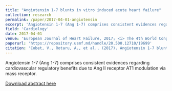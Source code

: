 ```yaml
---
title: "Angiotensin 1-7 blunts in vitro induced acute heart failure"
collection: research
permalink: /paper/2017-04-01-angiotensin
excerpt: 'Angiotensin 1-7 (Ang 1-7) comprises consistent evidences regarding cardiovascular regulatory benefits due to Ang II receptor AT1 modulation via mass receptor.'
field: 'Cardiology'
date: 2017-04-01
venue: 'European Journal of Heart Failure, 2017; <i> The 4th World Congress on Acute Heart Failure, Paris, France, 29 April – 2 May 2017 </i>'
paperurl: 'https://repository.usmf.md/handle/20.500.12710/19699'
citation: 'Cobet, V., Rotaru, A., et al., (2017). Angiotensin 1-7 blunts in vitro induced acute heart failure. <i>European Journal of Heart Failure<i>, 19 (S1), 597.  https://doi.org/10.1002/ejhf.833'
---
```

Angiotensin 1-7 (Ang 1-7) comprises consistent evidences regarding cardiovascular regulatory benefits due to Ang II receptor AT1 modulation via mass receptor.

[Download abstract here](https://repository.usmf.md/handle/20.500.12710/19699)
